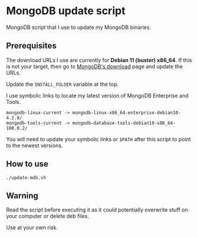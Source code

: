 # MongoDB update script

MongoDB script that I use to update my MongoDB binaries.

## Prerequisites

The download URLs I use are currently for **Debian 11 (buster) x86_64**. If this is not your target, then go to [MongoDB's download](https://www.mongodb.com/try/download) page and update the URLs.

Update the `INSTALL_FOLDER` variable at the top.

I use symbolic links to locate my latest version of MongoDB Enterprise and Tools.

```shell script
mongodb-linux-current -> mongodb-linux-x86_64-enterprise-debian10-4.2.8/
mongodb-tools-current -> mongodb-database-tools-debian10-x86_64-100.0.2/
```

You will need to update your symbolic links or `$PATH` after this script to point to the newest versions.

## How to use

```shell script
./update-mdb.sh
```

## Warning

Read the script before executing it as it could potentially overwrite stuff on your computer or delete deb files.

Use at your own risk.

